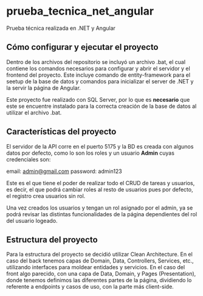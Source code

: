 # prueba_tecnica_net_angular
Prueba técnica realizada en .NET y Angular

## Cómo configurar y ejecutar el proyecto
Dentro de los archivos del repositorio se incluyó un archivo .bat, el cual contiene los comandos necesarios para configurar y abrir el servidor y el frontend del proyecto. Este incluye comando de entity-framework para el seetup de la base de datos y comandos para inicializar el server de .NET y la servir la página de Angular.

Este proyecto fue realizado con SQL Server, por lo que es **necesario** que este se encuentre instalado para la correcta creación de la base de datos al utilizar el archivo .bat.

## Características del proyecto

El servidor de la API corre en el puerto 5175 y la BD es creada con algunos datos por defecto, como lo son los roles y un usuario **Admin** cuyas credenciales son:

email: admin@gmail.com
password: admin123

Este es el que tiene el poder de realizar todo el CRUD de tareas y usuarios, es decir, el que podrá cambiar roles al resto de usuarios pues por defecto, el registro crea usuarios sin rol.

Una vez creados los usuarios y tengan un rol asignado por el admin, ya se podrá revisar las distintas funcionalidades de la página dependientes del rol del usuario logeado.

## Estructura del proyecto
Para la estructura del proyecto se decidió utilizar Clean Architecture. En el caso del back tenemos capas de Domain, Data, Controllers, Services, etc., utilizando interfaces para moldear entidades y servicios. En el caso del front algo parecido, con una capa de Data, Domain, y Pages (Presentation), donde tenemos definimos las diferentes partes de la página, dividiendo lo referente a endpoints y casos de uso, con la parte más client-side.
